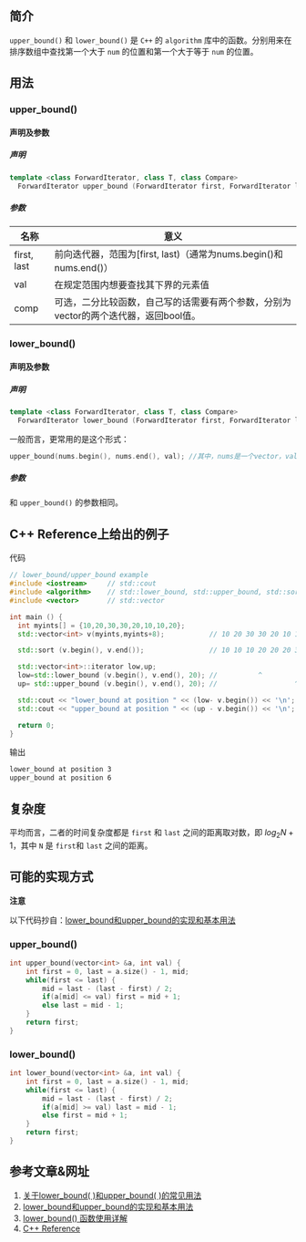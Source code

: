 <!--
 * @Description: 
 * @Author: Hongyang_Yang
 * @Date: 2020-11-24 21:39:27
 * @LastEditors: Hongyang_Yang
 * @LastEditTime: 2020-11-24 22:09:50
-->
## 简介
`upper_bound()` 和 `lower_bound()` 是 `C++` 的 `algorithm` 库中的函数。分别用来在排序数组中查找第一个大于 `num` 的位置和第一个大于等于 `num` 的位置。

## 用法
### upper_bound()
#### 声明及参数
##### 声明
```cpp
template <class ForwardIterator, class T, class Compare>
  ForwardIterator upper_bound (ForwardIterator first, ForwardIterator last, const T& val, Compare comp);
```
##### 参数
|名称|意义|
|---|---|
|first, last|前向迭代器，范围为[first, last)（通常为nums.begin()和nums.end()）|
|val|在规定范围内想要查找其下界的元素值|
|comp|可选，二分比较函数，自己写的话需要有两个参数，分别为vector的两个迭代器，返回bool值。|

### lower_bound()
#### 声明及参数
##### 声明
```cpp
template <class ForwardIterator, class T, class Compare>
  ForwardIterator lower_bound (ForwardIterator first, ForwardIterator last, const T& val, Compare comp);
```
一般而言，更常用的是这个形式：
```cpp
upper_bound(nums.begin(), nums.end(), val); //其中，nums是一个vector，val是想要查找到其上界的值
```

##### 参数
和 `upper_bound()` 的参数相同。

## C++ Reference上给出的例子
代码
```cpp
// lower_bound/upper_bound example
#include <iostream>     // std::cout
#include <algorithm>    // std::lower_bound, std::upper_bound, std::sort
#include <vector>       // std::vector

int main () {
  int myints[] = {10,20,30,30,20,10,10,20};
  std::vector<int> v(myints,myints+8);           // 10 20 30 30 20 10 10 20

  std::sort (v.begin(), v.end());                // 10 10 10 20 20 20 30 30

  std::vector<int>::iterator low,up;
  low=std::lower_bound (v.begin(), v.end(), 20); //          ^
  up= std::upper_bound (v.begin(), v.end(), 20); //                   ^

  std::cout << "lower_bound at position " << (low- v.begin()) << '\n';
  std::cout << "upper_bound at position " << (up - v.begin()) << '\n';

  return 0;
}
```
输出
```sh
lower_bound at position 3
upper_bound at position 6
```

## 复杂度
平均而言，二者的时间复杂度都是 `first` 和 `last` 之间的距离取对数，即 $log_2{N} + 1$，其中 `N` 是 `first`和 `last` 之间的距离。

## 可能的实现方式
**注意**

以下代码抄自：[lower_bound和upper_bound的实现和基本用法](https://www.cnblogs.com/bianjunting/p/10581368.html)

### upper_bound()

```cpp
int upper_bound(vector<int> &a, int val) {
    int first = 0, last = a.size() - 1, mid;
    while(first <= last) {
        mid = last - (last - first) / 2;
        if(a[mid] <= val) first = mid + 1;
        else last = mid - 1;
    }
    return first;
}
```

### lower_bound()
```cpp
int lower_bound(vector<int> &a, int val) {
    int first = 0, last = a.size() - 1, mid;
    while(first <= last) {
        mid = last - (last - first) / 2;
        if(a[mid] >= val) last = mid - 1;
        else first = mid + 1;
    }
    return first;
}
```

## 参考文章&网址
1. [关于lower_bound( )和upper_bound( )的常见用法](https://blog.csdn.net/qq_40160605/article/details/80150252)
2. [lower_bound和upper_bound的实现和基本用法](https://www.cnblogs.com/bianjunting/p/10581368.html)
3. [lower_bound() 函数使用详解](https://www.cnblogs.com/woxiaosade/p/11402748.html)
4. [C++ Reference](http://www.cplusplus.com/reference/algorithm/lower_bound/)